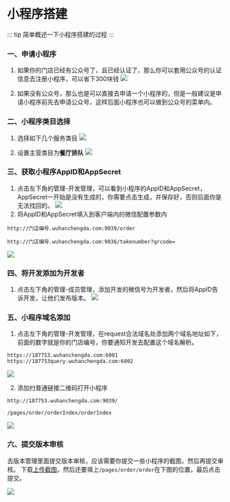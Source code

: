 # 小程序搭建
::: tip
简单概述一下小程序搭建的过程
:::
### 一、申请小程序
1. 如果你的门店已经有公众号了，且已经认证了，那么你可以套用公众号的认证信息去注册小程序，可以省下300块钱
![](https://wiki-cdsoft.oss-cn-hangzhou.aliyuncs.com/202409031813379.png)

2. 如果没有公众号，那么也是可以直接去申请一个小程序的，但是一般建议是申请小程序前先去申请公众号，这样后面小程序也可以做到公众号的菜单内。
### 二、小程序类目选择
1. 选择如下几个服务类目
![](https://wiki-cdsoft.oss-cn-hangzhou.aliyuncs.com/202409031818768.png)


2. 设置主营类目为**餐厅排队**
![](https://wiki-cdsoft.oss-cn-hangzhou.aliyuncs.com/202409031824847.png)

### 三、获取小程序AppID和AppSecret
1. 点击左下角的管理-开发管理，可以看到小程序的AppID和AppSecret，AppSecret一开始是没有生成的，你需要点击生成，并保存好，否则后面你是无法找回的。
![](https://wiki-cdsoft.oss-cn-hangzhou.aliyuncs.com/202409031831747.png)
2. 将AppID和AppSecret填入到客户端内的微信配置参数内
```
http://门店编号.wuhanchengda.com:9039/order

http://门店编号.wuhanchengda.com:9036/takenumber?qrcode=
```
   ![](https://wiki-cdsoft.oss-cn-hangzhou.aliyuncs.com/202409031838105.png)

### 四、将开发添加为开发者
1. 点击左下角的管理-成员管理，添加开发的微信号为开发者，然后将AppID告诉开发，让他们发布版本。
![](https://wiki-cdsoft.oss-cn-hangzhou.aliyuncs.com/202409031840197.png)

### 五、小程序域名添加
1. 点击左下角的管理-开发管理，在request合法域名处添加两个域名地址如下，前面的数字就是你的门店编号，你要通知开发去配置这个域名解析。

```
https://187753.wuhanchengda.com:6001
https://187753query.wuhanchengda.com:6002
```
![](https://wiki-cdsoft.oss-cn-hangzhou.aliyuncs.com/202409031844121.png)

2. 添加扫普通链接二维码打开小程序

```
http://187753.wuhanchengda.com:9039/

/pages/order/orderIndex/orderIndex
```
   ![](https://wiki-cdsoft.oss-cn-hangzhou.aliyuncs.com/202409031847751.png)

### 六、提交版本审核

去版本管理里面提交版本审核，应该需要你提交一些小程序的截图，然后再提交审核。
下载[上传截图](https://wiki-cdsoft.oss-cn-hangzhou.aliyuncs.com/202409032009146.zip)，然后还要填上```/pages/order/order```在下图的位置，最后点击提交。

![](https://wiki-cdsoft.oss-cn-hangzhou.aliyuncs.com/202409032011518.png)